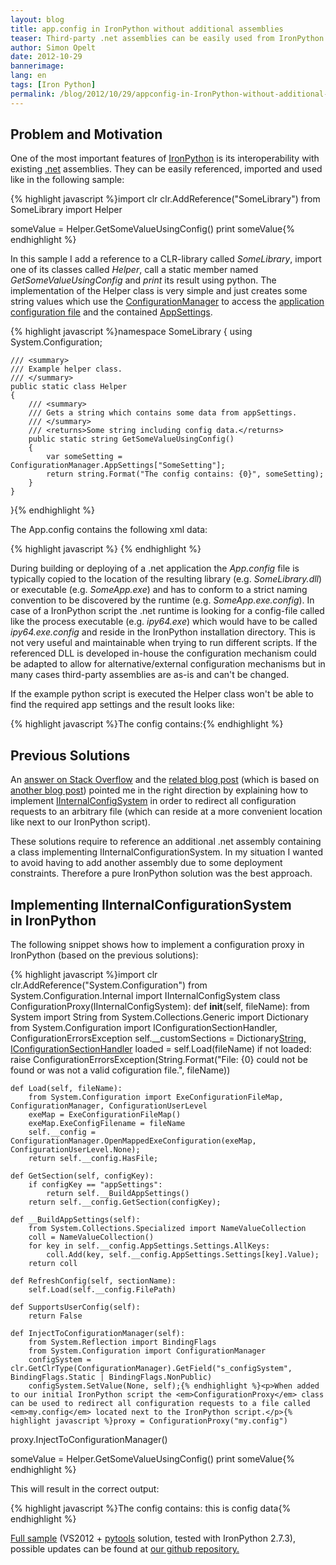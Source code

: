 ```yaml
---
layout: blog
title: app.config in IronPython without additional assemblies
teaser: Third-party .net assemblies can be easily used from IronPython. If the external assembly relies on a companion .exe.config/app.config file, a config for ipy.exe or an IInternalConfigSystem-implementation is required.
author: Simon Opelt
date: 2012-10-29
bannerimage: 
lang: en
tags: [Iron Python]
permalink: /blog/2012/10/29/appconfig-in-IronPython-without-additional-assemblies
---
```


<h2>Problem and Motivation</h2><p>One of the most important features of <a href="http://ironpython.net/" title="IronPython" target="_blank">IronPython</a> is its interoperability with existing <a href="http://www.microsoft.com/net" title=".net" target="_blank">.net</a> assemblies. They can be easily referenced, imported and used like in the following sample:</p>{% highlight javascript %}import clr
clr.AddReference("SomeLibrary")
from SomeLibrary import Helper

someValue = Helper.GetSomeValueUsingConfig()
print someValue{% endhighlight %}<p>In this sample I add a reference to a CLR-library called <em>SomeLibrary</em>, import one of its classes called <em>Helper</em>, call a static member named <em>GetSomeValueUsingConfig</em> and <em>print</em> its result using python. The implementation of the Helper class is very simple and just creates some string values which use the <a href="http://msdn.microsoft.com/library/system.configuration.configurationmanager.aspx" title="ConfigurationManager" target="_blank">ConfigurationManager</a> to access the <a href="http://msdn.microsoft.com/library/1xtk877y.aspx" title="application configuration file" target="_blank">application configuration file</a> and the contained <a href="http://msdn.microsoft.com/library/system.configuration.appsettingssection.aspx" title="AppSettings" target="_blank">AppSettings</a>.</p>{% highlight javascript %}namespace SomeLibrary
{
    using System.Configuration;

    /// <summary>
    /// Example helper class.
    /// </summary>
    public static class Helper
    {
        /// <summary>
        /// Gets a string which contains some data from appSettings.
        /// </summary>
        /// <returns>Some string including config data.</returns>
        public static string GetSomeValueUsingConfig()
        {
            var someSetting = ConfigurationManager.AppSettings["SomeSetting"];
            return string.Format("The config contains: {0}", someSetting);
        }
    }
}{% endhighlight %}<p>The App.config contains the following xml data:</p>{% highlight javascript %}<?xml version="1.0" encoding="utf-8" ?>
<configuration>
    <appSettings>
        <add key="SomeSetting" value="this is config data" />
    </appSettings>
</configuration>{% endhighlight %}<p>During building or deploying of a .net application the <em>App.config</em> file is typically copied to the location of the resulting library (e.g. <em>SomeLibrary.dll</em>) or executable (e.g. <em>SomeApp.exe</em>) and has to conform to a strict naming convention to be discovered by the runtime (e.g. <em>SomeApp.exe.config</em>). In case of a IronPython script the .net runtime is looking for a config-file called like the process executable (e.g. <em>ipy64.exe</em>) which would have to be called <em>ipy64.exe.config</em> and reside in the IronPython installation directory. This is not very useful and maintainable when trying to run different scripts. If the referenced DLL is developed in-house the configuration mechanism could be adapted to allow for alternative/external configuration mechanisms but in many cases third-party assemblies are as-is and can't be changed.</p><p>If the example python script is executed the Helper class won't be able to find the required app settings and the result looks like:</p>{% highlight javascript %}The config contains:{% endhighlight %}<h2>Previous Solutions</h2><p>An <a href="http://stackoverflow.com/a/8785980/468244" title="answer on Stack Overflow" target="_blank">answer on Stack Overflow</a> and the <a href="http://technomosh.blogspot.co.at/2012/01/using-appconfig-in-ironpython.html" title="related blog post" target="_blank">related blog post</a> (which is based on <a href="http://tomestephens.com/2011/02/making-ironpython-work-overriding-the-configurationmanager" title="another blog post" target="_blank">another blog post</a>) pointed me in the right direction by explaining how to implement <a href="http://msdn.microsoft.com/library/system.configuration.internal.iinternalconfigsystem.aspx" title="IInternalConfigSystem" target="_blank">IInternalConfigSystem</a> in order to redirect all configuration requests to an arbitrary file (which can reside at a more convenient location like next to our IronPython script).</p><p>These solutions require to reference an additional .net assembly containing a class implementing IInternalConfigurationSystem. In my situation I wanted to avoid having to add another assembly due to some deployment constraints. Therefore a pure IronPython solution was the best approach.</p><h2>Implementing IInternalConfigurationSystem in IronPython</h2><p>The following snippet shows how to implement a configuration proxy in IronPython (based on the previous solutions):</p>{% highlight javascript %}import clr
clr.AddReference("System.Configuration")
from System.Configuration.Internal import IInternalConfigSystem
class ConfigurationProxy(IInternalConfigSystem):
    def __init__(self, fileName):
        from System import String
        from System.Collections.Generic import Dictionary
        from System.Configuration import IConfigurationSectionHandler, ConfigurationErrorsException
        self.__customSections = Dictionary[String, IConfigurationSectionHandler]()
        loaded = self.Load(fileName)
        if not loaded:
            raise ConfigurationErrorsException(String.Format("File: {0} could not be found or was not a valid cofiguration file.", fileName))

    def Load(self, fileName):
        from System.Configuration import ExeConfigurationFileMap, ConfigurationManager, ConfigurationUserLevel
        exeMap = ExeConfigurationFileMap()
        exeMap.ExeConfigFilename = fileName
        self.__config = ConfigurationManager.OpenMappedExeConfiguration(exeMap, ConfigurationUserLevel.None);
        return self.__config.HasFile;
    
    def GetSection(self, configKey):
        if configKey == "appSettings":
            return self.__BuildAppSettings()
        return self.__config.GetSection(configKey);
    
    def __BuildAppSettings(self):
        from System.Collections.Specialized import NameValueCollection
        coll = NameValueCollection()
        for key in self.__config.AppSettings.Settings.AllKeys:
            coll.Add(key, self.__config.AppSettings.Settings[key].Value);
        return coll

    def RefreshConfig(self, sectionName):
        self.Load(self.__config.FilePath)
        
    def SupportsUserConfig(self):
        return False
    
    def InjectToConfigurationManager(self):
        from System.Reflection import BindingFlags
        from System.Configuration import ConfigurationManager
        configSystem = clr.GetClrType(ConfigurationManager).GetField("s_configSystem", BindingFlags.Static | BindingFlags.NonPublic)
        configSystem.SetValue(None, self);{% endhighlight %}<p>When added to our initial IronPython script the <em>ConfigurationProxy</em> class can be used to redirect all configuration requests to a file called <em>my.config</em> located next to the IronPython script.</p>{% highlight javascript %}proxy = ConfigurationProxy("my.config")
proxy.InjectToConfigurationManager()

someValue = Helper.GetSomeValueUsingConfig()
print someValue{% endhighlight %}<p>This will result in the correct output:</p>{% highlight javascript %}The config contains: this is config data{% endhighlight %}<p>
  <a href="{{site.baseurl}}/content/images/blog/2012/10/UseLibraryWithAppConfig.1.zip" title="Full sample">Full sample</a> (VS2012 + <a href="http://pytools.codeplex.com" title="pytools" target="_blank">pytools</a> solution, tested with IronPython 2.7.3), possible updates can be found at <a href="https://github.com/software-architects/blogsamples/tree/master/UseLibraryWithAppConfig" target="_blank">our github repository.</a></p>
